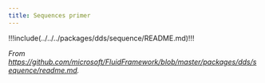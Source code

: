 ```yaml
---
title: Sequences primer
---
```


!!!include(../../../packages/dds/sequence/README.md)!!!

_From <https://github.com/microsoft/FluidFramework/blob/master/packages/dds/sequence/readme.md>._
